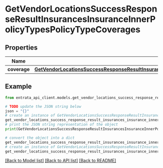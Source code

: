 # GetVendorLocationsSuccessResponseResultInsurancesInsuranceInnerPolicyTypesPolicyTypeCoverages


## Properties

Name | Type | Description | Notes
------------ | ------------- | ------------- | -------------
**coverage** | [**GetVendorLocationsSuccessResponseResultInsurancesInsuranceInnerPolicyTypesPolicyTypeCoveragesCoverage**](GetVendorLocationsSuccessResponseResultInsurancesInsuranceInnerPolicyTypesPolicyTypeCoveragesCoverage.md) |  | 

## Example

```python
from entrata_api_client.models.get_vendor_locations_success_response_result_insurances_insurance_inner_policy_types_policy_type_coverages import GetVendorLocationsSuccessResponseResultInsurancesInsuranceInnerPolicyTypesPolicyTypeCoverages

# TODO update the JSON string below
json = "{}"
# create an instance of GetVendorLocationsSuccessResponseResultInsurancesInsuranceInnerPolicyTypesPolicyTypeCoverages from a JSON string
get_vendor_locations_success_response_result_insurances_insurance_inner_policy_types_policy_type_coverages_instance = GetVendorLocationsSuccessResponseResultInsurancesInsuranceInnerPolicyTypesPolicyTypeCoverages.from_json(json)
# print the JSON string representation of the object
print(GetVendorLocationsSuccessResponseResultInsurancesInsuranceInnerPolicyTypesPolicyTypeCoverages.to_json())

# convert the object into a dict
get_vendor_locations_success_response_result_insurances_insurance_inner_policy_types_policy_type_coverages_dict = get_vendor_locations_success_response_result_insurances_insurance_inner_policy_types_policy_type_coverages_instance.to_dict()
# create an instance of GetVendorLocationsSuccessResponseResultInsurancesInsuranceInnerPolicyTypesPolicyTypeCoverages from a dict
get_vendor_locations_success_response_result_insurances_insurance_inner_policy_types_policy_type_coverages_from_dict = GetVendorLocationsSuccessResponseResultInsurancesInsuranceInnerPolicyTypesPolicyTypeCoverages.from_dict(get_vendor_locations_success_response_result_insurances_insurance_inner_policy_types_policy_type_coverages_dict)
```
[[Back to Model list]](../README.md#documentation-for-models) [[Back to API list]](../README.md#documentation-for-api-endpoints) [[Back to README]](../README.md)


